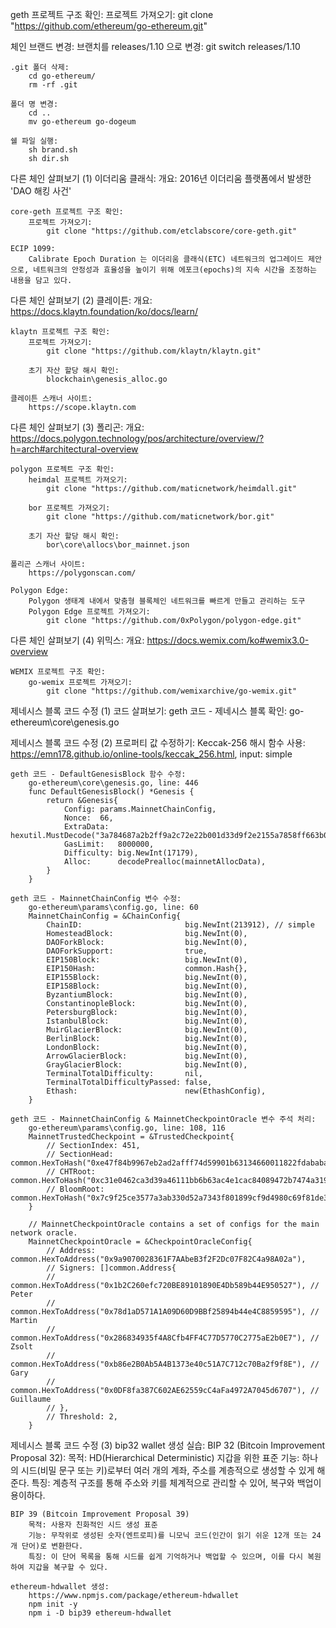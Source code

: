 geth 프로젝트 구조 확인:
    프로젝트 가져오기:
        git clone "https://github.com/ethereum/go-ethereum.git"
        
체인 브랜드 변경:
    브랜치를 releases/1.10 으로 변경:
        git switch releases/1.10

    .git 폴더 삭제:
        cd go-ethereum/
        rm -rf .git

    폴더 명 변경:
        cd ..
        mv go-ethereum go-dogeum

    쉘 파일 실행:
        sh brand.sh
        sh dir.sh

다른 체인 살펴보기 (1) 이더리움 클래식:
    개요:
        2016년 이더리움 플랫폼에서 발생한 'DAO 해킹 사건'

    core-geth 프로젝트 구조 확인:
        프로젝트 가져오기:
            git clone "https://github.com/etclabscore/core-geth.git"

    ECIP 1099: 
        Calibrate Epoch Duration 는 이더리움 클래식(ETC) 네트워크의 업그레이드 제안으로, 네트워크의 안정성과 효율성을 높이기 위해 에포크(epochs)의 지속 시간을 조정하는 내용을 담고 있다.

다른 체인 살펴보기 (2) 클레이튼:
    개요:
        https://docs.klaytn.foundation/ko/docs/learn/

    klaytn 프로젝트 구조 확인:
        프로젝트 가져오기:
            git clone "https://github.com/klaytn/klaytn.git"

        초기 자산 할당 해시 확인:
            blockchain\genesis_alloc.go    

    클레이튼 스캐너 사이트:
        https://scope.klaytn.com

다른 체인 살펴보기 (3) 폴리곤:
    개요:
        https://docs.polygon.technology/pos/architecture/overview/?h=arch#architectural-overview

    polygon 프로젝트 구조 확인:
        heimdal 프로젝트 가져오기:
            git clone "https://github.com/maticnetwork/heimdall.git"
        
        bor 프로젝트 가져오기:
            git clone "https://github.com/maticnetwork/bor.git"

        초기 자산 할당 해시 확인:
            bor\core\allocs\bor_mainnet.json

    폴리곤 스캐너 사이트:
        https://polygonscan.com/

    Polygon Edge:
        Polygon 생태계 내에서 맞춤형 블록체인 네트워크를 빠르게 만들고 관리하는 도구
        Polygon Edge 프로젝트 가져오기:
            git clone "https://github.com/0xPolygon/polygon-edge.git"

다른 체인 살펴보기 (4) 위믹스:
    개요:
        https://docs.wemix.com/ko#wemix3.0-overview

    WEMIX 프로젝트 구조 확인:
        go-wemix 프로젝트 가져오기:
            git clone "https://github.com/wemixarchive/go-wemix.git"
    
제네시스 블록 코드 수정 (1) 코드 살펴보기:
    geth 코드 - 제네시스 블록 확인:
        go-ethereum\core\genesis.go
    
제네시스 블록 코드 수정 (2) 프로퍼티 값 수정하기:
    Keccak-256 해시 함수 사용:
        https://emn178.github.io/online-tools/keccak_256.html, input: simple

    geth 코드 - DefaultGenesisBlock 함수 수정:
        go-ethereum\core\genesis.go, line: 446
        func DefaultGenesisBlock() *Genesis {
            return &Genesis{
                Config: params.MainnetChainConfig,
                Nonce:  66,
                ExtraData:  hexutil.MustDecode("3a784687a2b2ff9a2c72e22b001d33d9f2e2155a7858ff663b0990d35f14745d"),
                GasLimit:   8000000,
                Difficulty: big.NewInt(17179),
                Alloc:      decodePrealloc(mainnetAllocData),
            }
        }

    geth 코드 - MainnetChainConfig 변수 수정:
        go-ethereum\params\config.go, line: 60
        MainnetChainConfig = &ChainConfig{
            ChainID:                       big.NewInt(213912), // simple
            HomesteadBlock:                big.NewInt(0),
            DAOForkBlock:                  big.NewInt(0),
            DAOForkSupport:                true,
            EIP150Block:                   big.NewInt(0),
            EIP150Hash:                    common.Hash{},
            EIP155Block:                   big.NewInt(0),
            EIP158Block:                   big.NewInt(0),
            ByzantiumBlock:                big.NewInt(0),
            ConstantinopleBlock:           big.NewInt(0),
            PetersburgBlock:               big.NewInt(0),
            IstanbulBlock:                 big.NewInt(0),
            MuirGlacierBlock:              big.NewInt(0),
            BerlinBlock:                   big.NewInt(0),
            LondonBlock:                   big.NewInt(0),
            ArrowGlacierBlock:             big.NewInt(0),
            GrayGlacierBlock:              big.NewInt(0),
            TerminalTotalDifficulty:       nil,
            TerminalTotalDifficultyPassed: false,
            Ethash:                        new(EthashConfig),
        }

    geth 코드 - MainnetChainConfig & MainnetCheckpointOracle 변수 주석 처리:
        go-ethereum\params\config.go, line: 108, 116
        MainnetTrustedCheckpoint = &TrustedCheckpoint{
            // SectionIndex: 451,
            // SectionHead:  common.HexToHash("0xe47f84b9967eb2ad2afff74d59901b63134660011822fdababaf8fdd18a75aa6"),
            // CHTRoot:      common.HexToHash("0xc31e0462ca3d39a46111bb6b63ac4e1cac84089472b7474a319d582f72b3f0c0"),
            // BloomRoot:    common.HexToHash("0x7c9f25ce3577a3ab330d52a7343f801899cf9d4980c69f81de31ccc1a055c809"),
        }

        // MainnetCheckpointOracle contains a set of configs for the main network oracle.
        MainnetCheckpointOracle = &CheckpointOracleConfig{
            // Address: common.HexToAddress("0x9a9070028361F7AAbeB3f2F2Dc07F82C4a98A02a"),
            // Signers: []common.Address{
            // 	common.HexToAddress("0x1b2C260efc720BE89101890E4Db589b44E950527"), // Peter
            // 	common.HexToAddress("0x78d1aD571A1A09D60D9BBf25894b44e4C8859595"), // Martin
            // 	common.HexToAddress("0x286834935f4A8Cfb4FF4C77D5770C2775aE2b0E7"), // Zsolt
            // 	common.HexToAddress("0xb86e2B0Ab5A4B1373e40c51A7C712c70Ba2f9f8E"), // Gary
            // 	common.HexToAddress("0x0DF8fa387C602AE62559cC4aFa4972A7045d6707"), // Guillaume
            // },
            // Threshold: 2,
        }

제네시스 블록 코드 수정 (3) bip32 wallet 생성 실습:
    BIP 32 (Bitcoin Improvement Proposal 32):
        목적: HD(Hierarchical Deterministic) 지갑을 위한 표준
        기능: 하나의 시드(비밀 문구 또는 키)로부터 여러 개의 계좌, 주소를 계층적으로 생성할 수 있게 해준다.
        특징: 계층적 구조를 통해 주소와 키를 체계적으로 관리할 수 있어, 복구와 백업이 용이하다.
    
    BIP 39 (Bitcoin Improvement Proposal 39)
        목적: 사용자 친화적인 시드 생성 표준
        기능: 무작위로 생성된 숫자(엔트로피)를 니모닉 코드(인간이 읽기 쉬운 12개 또는 24개 단어)로 변환한다.
        특징: 이 단어 목록을 통해 시드를 쉽게 기억하거나 백업할 수 있으며, 이를 다시 복원하여 지갑을 복구할 수 있다.
    
    ethereum-hdwallet 생성:
        https://www.npmjs.com/package/ethereum-hdwallet
        npm init -y
        npm i -D bip39 ethereum-hdwallet